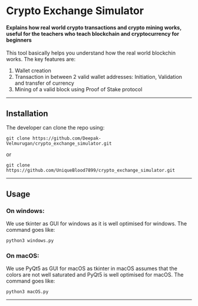 # Crypto Exchange Simulator
#### Explains how real world crypto transactions and crypto mining works, useful for the teachers who teach blockchain and cryptocurrency for beginners

This tool basically helps you understand how the real world blockchin works. The key features are:
1. Wallet creation
2. Transaction in between 2 valid wallet addresses: Initiation, Validation and transfer of currency
3. Mining of a valid block using Proof of Stake protocol

---
## Installation
The developer can clone the repo using:
``` cmd/terminal
git clone https://github.com/Deepak-Velmurugan/crypto_exchange_simulator.git
```
or
```cmd/terminal
git clone https://github.com/UniqueBlood7899/crypto_exchange_simulator.git
```

---
## Usage
### On windows: 
We use tkinter as GUI for windows as it is well optimised for windows. The command goes like:
```cmd
python3 windows.py
```

### On macOS:
We use PyQt5 as GUI for macOS as tkinter in macOS assumes that the colors are not well saturated and PyQt5 is well optimised for macOS. The command goes like:
```terminal
python3 macOS.py
```

---